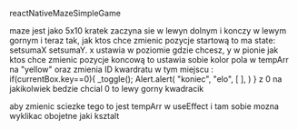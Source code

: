 reactNativeMazeSimpleGame

maze jest jako 5x10 kratek zaczyna sie w lewyn dolnym i konczy w lewym gornym i teraz tak, jak ktos chce zmienic pozycje startową to ma state: setsumaX setsumaY. x ustawia w poziomie gdzie chcesz, y w pionie
jak ktos chce zmienic pozycje koncową to ustawia sobie kolor pola w tempArr na "yellow" oraz zmienia ID kwardratu w tym miejscu :
      if(currentBox.key==0){
        _toggle();
        Alert.alert(
          "koniec",
          "elo",
          [ ],
        )
      }
z 0 na jakikolwiek bedzie chcial 0 to lewy gorny kwadracik

aby zmienic sciezke tego to jest tempArr w useEffect i tam sobie mozna wyklikac obojetne jaki ksztalt
